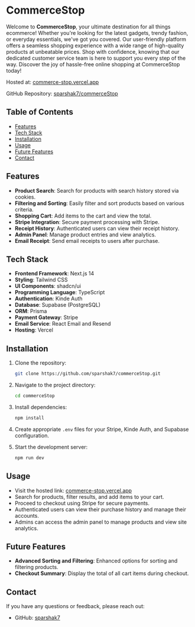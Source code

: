 # CommerceStop

Welcome to **CommerceStop**, your ultimate destination for all things ecommerce! Whether you're looking for the latest gadgets, trendy fashion, or everyday essentials, we've got you covered. Our user-friendly platform offers a seamless shopping experience with a wide range of high-quality products at unbeatable prices. Shop with confidence, knowing that our dedicated customer service team is here to support you every step of the way. Discover the joy of hassle-free online shopping at CommerceStop today!

Hosted at: [commerce-stop.vercel.app](https://commerce-stop.vercel.app/)

GitHub Repository: [sparshak7/commerceStop](https://github.com/sparshak7/commerceStop)

## Table of Contents

- [Features](#features)
- [Tech Stack](#tech-stack)
- [Installation](#installation)
- [Usage](#usage)
- [Future Features](#future-features)
- [Contact](#contact)

## Features

- **Product Search**: Search for products with search history stored via cookies.
- **Filtering and Sorting**: Easily filter and sort products based on various criteria.
- **Shopping Cart**: Add items to the cart and view the total.
- **Stripe Integration**: Secure payment processing with Stripe.
- **Receipt History**: Authenticated users can view their receipt history.
- **Admin Panel**: Manage product entries and view analytics.
- **Email Receipt**: Send email receipts to users after purchase.
  
## Tech Stack

- **Frontend Framework**: Next.js 14
- **Styling**: Tailwind CSS
- **UI Components**: shadcn/ui
- **Programming Language**: TypeScript
- **Authentication**: Kinde Auth
- **Database**: Supabase (PostgreSQL)
- **ORM**: Prisma
- **Payment Gateway**: Stripe
- **Email Service**: React Email and Resend
- **Hosting**: Vercel

## Installation

1. Clone the repository:
    ```sh
    git clone https://github.com/sparshak7/commerceStop.git
    ```
2. Navigate to the project directory:
    ```sh
    cd commerceStop
    ```
3. Install dependencies:
    ```sh
    npm install
    ```
4. Create appropriate `.env` files for your Stripe, Kinde Auth, and Supabase configuration.

5. Start the development server:
    ```sh
    npm run dev
    ```

## Usage

- Visit the hosted link: [commerce-stop.vercel.app](https://commerce-stop.vercel.app/)
- Search for products, filter results, and add items to your cart.
- Proceed to checkout using Stripe for secure payments.
- Authenticated users can view their purchase history and manage their accounts.
- Admins can access the admin panel to manage products and view site analytics.

## Future Features

- **Advanced Sorting and Filtering**: Enhanced options for sorting and filtering products.
- **Checkout Summary**: Display the total of all cart items during checkout.

## Contact

If you have any questions or feedback, please reach out:

- GitHub: [sparshak7](https://github.com/sparshak7)
